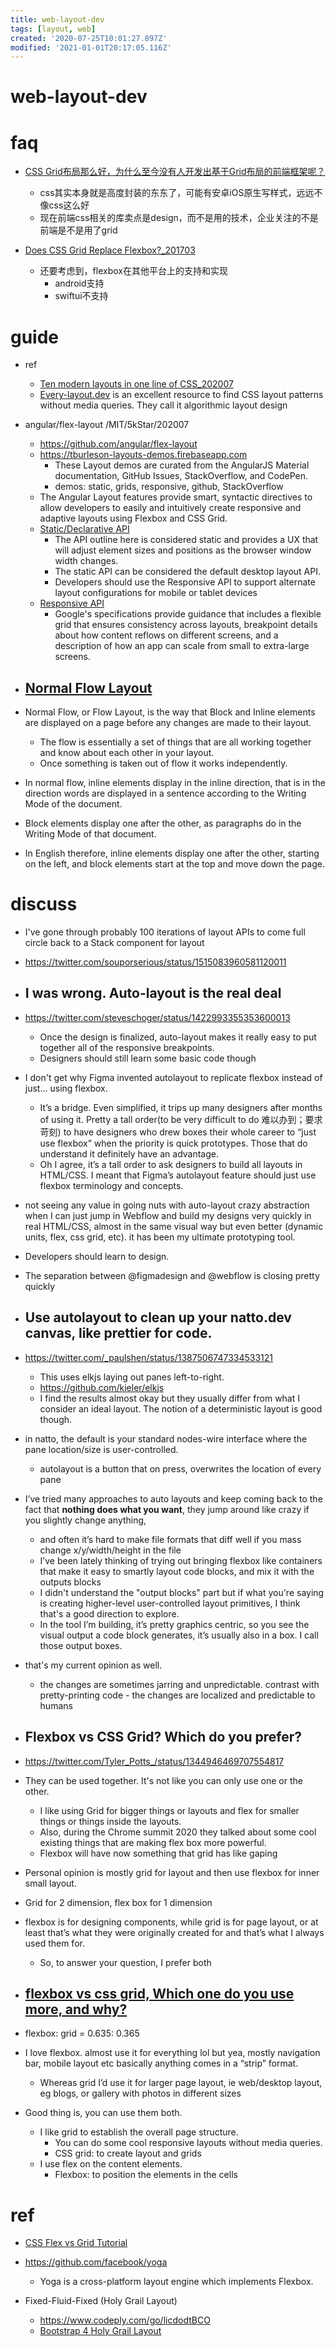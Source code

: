 ```yaml
---
title: web-layout-dev
tags: [layout, web]
created: '2020-07-25T10:01:27.897Z'
modified: '2021-01-01T20:17:05.116Z'
---
```


# web-layout-dev

# faq

- [CSS Grid布局那么好，为什么至今没有人开发出基于Grid布局的前端框架呢？](https://www.zhihu.com/question/397861009/answers/updated)
  - css其实本身就是高度封装的东东了，可能有安卓iOS原生写样式，远远不像css这么好
  - 现在前端css相关的库卖点是design，而不是用的技术，企业关注的不是前端是不是用了grid

- [Does CSS Grid Replace Flexbox?_201703](https://css-tricks.com/css-grid-replace-flexbox/)
  - 还要考虑到，flexbox在其他平台上的支持和实现
    - android支持
    - swiftui不支持
# guide
- ref
  - [Ten modern layouts in one line of CSS_202007](https://web.dev/one-line-layouts/)
  - [Every-layout.dev](https://every-layout.dev/) is an excellent resource to find CSS layout patterns without media queries. They call it algorithmic layout design

- angular/flex-layout /MIT/5kStar/202007
  - https://github.com/angular/flex-layout
  - https://tburleson-layouts-demos.firebaseapp.com
    - These Layout demos are curated from the AngularJS Material documentation, GitHub Issues, StackOverflow, and CodePen.
    - demos: static, grids, responsive, github, StackOverflow
  - The Angular Layout features provide smart, syntactic directives to allow developers to easily and intuitively create responsive and adaptive layouts using Flexbox and CSS Grid.
  - [Static/Declarative API](https://github.com/angular/flex-layout/wiki/Declarative-API-Overview)
    - The API outline here is considered static and provides a UX that will adjust element sizes and positions as the browser window width changes.
    - The static API can be considered the default desktop layout API.
    - Developers should use the Responsive API to support alternate layout configurations for mobile or tablet devices
  - [Responsive API](https://github.com/angular/flex-layout/wiki/Responsive-API)
    - Google's specifications provide guidance that includes a flexible grid that ensures consistency across layouts, breakpoint details about how content reflows on different screens, and a description of how an app can scale from small to extra-large screens.

- ## [Normal Flow Layout](https://developer.mozilla.org/en-US/docs/Web/CSS/CSS_Flow_Layout)
- Normal Flow, or Flow Layout, is the way that Block and Inline elements are displayed on a page before any changes are made to their layout. 
  - The flow is essentially a set of things that are all working together and know about each other in your layout. 
  - Once something is taken out of flow it works independently.
- In normal flow, inline elements display in the inline direction, that is in the direction words are displayed in a sentence according to the Writing Mode of the document. 
- Block elements display one after the other, as paragraphs do in the Writing Mode of that document. 
- In English therefore, inline elements display one after the other, starting on the left, and block elements start at the top and move down the page.
# discuss

 

- I've gone through probably 100 iterations of layout APIs to come full circle back to a Stack component for layout 
- https://twitter.com/souporserious/status/1515083960581120011

- ## I was wrong. Auto-layout is the real deal 
- https://twitter.com/steveschoger/status/1422993355353600013
  - Once the design is finalized, auto-layout makes it really easy to put together all of the responsive breakpoints.
  - Designers should still learn some basic code though
- I don't get why Figma invented autolayout to replicate flexbox instead of just... using flexbox.
  - It’s a bridge. Even simplified, it trips up many designers after months of using it. Pretty a tall order(to be very difficult to do 难以办到；要求苛刻) to have designers who drew boxes their whole career to “just use flexbox” when the priority is quick prototypes. Those that do understand it definitely have an advantage.
  - Oh I agree, it’s a tall order to ask designers to build all layouts in HTML/CSS. I meant that Figma’s autolayout feature should just use flexbox terminology and concepts.
- not seeing any value in going nuts with auto-layout crazy abstraction when I can just jump in Webflow and build my designs very quickly in real HTML/CSS, almost in the same visual way but even better (dynamic units, flex, css grid, etc). it has been my ultimate prototyping tool.
- Developers should learn to design.
- The separation between @figmadesign and @webflow is closing pretty quickly

- ## Use autolayout to clean up your natto.dev canvas, like prettier for code. 
- https://twitter.com/_paulshen/status/1387506747334533121
  - This uses elkjs laying out panes left-to-right.
  - https://github.com/kieler/elkjs
  - I find the results almost okay but they usually differ from what I consider an ideal layout. The notion of a deterministic layout is good though.
- in natto, the default is your standard nodes-wire interface where the pane location/size is user-controlled. 
  - autolayout is a button that on press, overwrites the location of every pane
- I’ve tried many approaches to auto layouts and keep coming back to the fact that **nothing does what you want**, they jump around like crazy if you slightly change anything, 
  - and often it’s hard to make file formats that diff well if you mass change x/y/width/height in the file
  - I’ve been lately thinking of trying out bringing flexbox like containers that make it easy to smartly layout code blocks, and mix it with the outputs blocks
  - I didn't understand the "output blocks" part but if what you're saying is creating higher-level user-controlled layout primitives, I think that's a good direction to explore.
  - In the tool I’m building, it’s pretty graphics centric, so you see the visual output a code block generates, it’s usually also in a box. I call those output boxes. 
- that's my current opinion as well. 
  - the changes are sometimes jarring and unpredictable. contrast with pretty-printing code - the changes are localized and predictable to humans

- ## Flexbox vs CSS Grid? Which do you prefer?
- https://twitter.com/Tyler_Potts_/status/1344946469707554817
- They can be used together. It's not like you can only use one or the other. 
  - I like using Grid for bigger things or layouts and flex for smaller things or things inside the layouts.
  - Also, during the Chrome summit 2020 they talked about some cool existing things that are making flex box more powerful. 
  - Flexbox will have now something that grid has like gaping
- Personal opinion is mostly grid for layout and then use flexbox for inner small layout.
- Grid for 2 dimension, flex box for 1 dimension
- flexbox is for designing components, while grid is for page layout, or at least that’s what they were originally created for and that’s what I always used them for. 
  - So, to answer your question, I prefer both

- ## [flexbox vs css grid, Which one do you use more, and why?](https://twitter.com/eelisabethhv/status/1289594963152367616)
- flexbox: grid = 0.635: 0.365
- I love flexbox. almost use it for everything lol but yea, mostly navigation bar, mobile layout etc basically anything comes in a “strip” format.
  - Whereas grid I’d use it for larger page layout, ie web/desktop layout, eg blogs, or gallery with photos in different sizes
- Good thing is, you can use them both. 
  - I like grid to establish the overall page structure. 
    - You can do some cool responsive layouts without media queries. 
    - CSS grid: to create layout and grids
  - I use flex on the content elements.
    - Flexbox: to position the elements in the cells
# ref
- [CSS Flex vs Grid Tutorial](https://t.co/NPuEsH0BwT?amp=1)
- https://github.com/facebook/yoga
  - Yoga is a cross-platform layout engine which implements Flexbox. 

- Fixed-Fluid-Fixed (Holy Grail Layout)
  - https://www.codeply.com/go/licdodtBCO
  - [Bootstrap 4 Holy Grail Layout](https://stackoverflow.com/questions/42617595)
